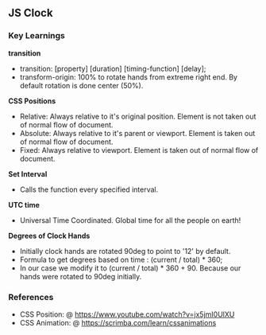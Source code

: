 ## JS Clock

### Key Learnings

**transition**

- transition: [property] [duration] [timing-function] [delay];
- transform-origin: 100% to rotate hands from extreme right end. By default rotation is done center (50%).

**CSS Positions**

- Relative: Always relative to it's original position. Element is not taken out of normal flow of document.
- Absolute: Always relative to it's parent or viewport. Element is taken out of normal flow of document.
- Fixed: Always relative to viewport. Element is taken out of normal flow of document.

**Set Interval**

- Calls the function every specified interval.

**UTC time**

- Universal Time Coordinated. Global time for all the people on earth!

**Degrees of Clock Hands**

- Initially clock hands are rotated 90deg to point to '12' by default.
- Formula to get degrees based on time : (current / total) \* 360;
- In our case we modify it to (current / total) \* 360 + 90. Because our hands were rotated to 90deg initially.

### References

- CSS Position: @ https://www.youtube.com/watch?v=jx5jmI0UlXU
- CSS Animation: @ https://scrimba.com/learn/cssanimations
